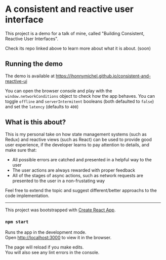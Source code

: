 # A consistent and reactive user interface
This project is a demo for a talk of mine, called "Building Consistent, Reactive User Interfaces".

Check its repo linked above to learn more about what it is about. (soon)

## Running the demo
The demo is available at https://jhonnymichel.github.io/consistent-and-reactive-ui

You can open the browser console and play with the `window.networkConditions` object to check how the app behaves. You can toggle `offline` and `serverIntermitent` booleans (both defaulted to `false`) and set the `latency` (defaults to `400`)

## What is this about?

This is my personal take on how state management systems (such as Redux) and reactive views (such as React) can be used to provide good user experience, if the developer learns to pay attention to details, and make sure that:

- All possible errors are catched and presented in a helpful way to the user
- The user actions are always rewarded with proper feedback
- All of the stages of async actions, such as network requests are presented to the user in a non-frustating way

Feel free to extend the topic and suggest different/better approachs to the code implementation.

---

This project was bootstrapped with [Create React App](https://github.com/facebook/create-react-app).

### `npm start`

Runs the app in the development mode.<br>
Open [http://localhost:3000](http://localhost:3000) to view it in the browser.

The page will reload if you make edits.<br>
You will also see any lint errors in the console.
